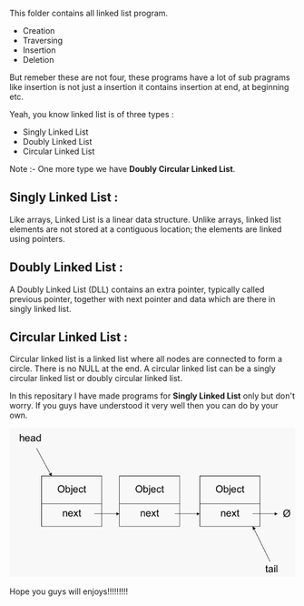 This folder contains all linked list program. 
* Creation
* Traversing
* Insertion
* Deletion

But remeber these are not four, these programs have a lot of sub pragrams like insertion is not just a insertion it contains insertion at end, at beginning etc.

Yeah, you know linked list is of three types :
* Singly Linked List
* Doubly Linked List
* Circular Linked List

Note :-  One more type we have **Doubly Circular Linked List**.

## Singly Linked List :

Like arrays, Linked List is a linear data structure. Unlike arrays, linked list elements are not stored at a contiguous location; the elements are linked using pointers.

## Doubly Linked List :

A Doubly Linked List (DLL) contains an extra pointer, typically called previous pointer, together with next pointer and data which are there in singly linked list.

## Circular Linked List :

Circular linked list is a linked list where all nodes are connected to form a circle. There is no NULL at the end. A circular linked list can be a singly circular linked list or doubly circular linked list.


In this repositary I have made programs for **Singly Linked List** only but don't worry. If you guys have understood it very well then you can do by your own. 

![](images/Linked_List.jpg)

Hope you guys will enjoys!!!!!!!!!
